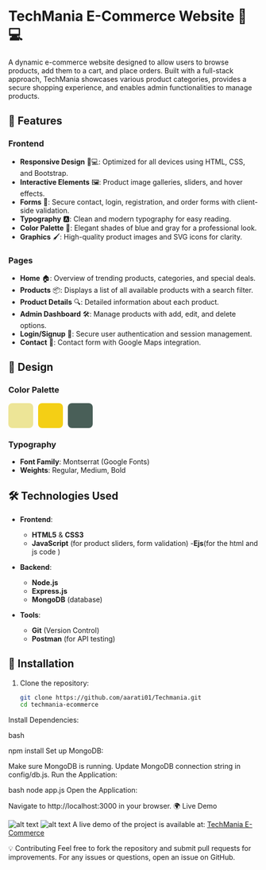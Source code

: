 # TechMania E-Commerce Website 🛒💻

A dynamic e-commerce website designed to allow users to browse products, add them to a cart, and place orders. Built with a full-stack approach, TechMania showcases various product categories, provides a secure shopping experience, and enables admin functionalities to manage products.

## 🌟 Features

### Frontend
- **Responsive Design** 📱💻: Optimized for all devices using HTML, CSS, and Bootstrap.
- **Interactive Elements** 🖼️: Product image galleries, sliders, and hover effects.
- **Forms** 📝: Secure contact, login, registration, and order forms with client-side validation.
- **Typography** 🅰️: Clean and modern typography for easy reading.
- **Color Palette** 🎨: Elegant shades of blue and gray for a professional look.
- **Graphics** 🖌️: High-quality product images and SVG icons for clarity.

### Pages
- **Home** 🏠: Overview of trending products, categories, and special deals.
- **Products** 📦: Displays a list of all available products with a search filter.
- **Product Details** 🔍: Detailed information about each product.
- **Admin Dashboard** 🛠️: Manage products with add, edit, and delete options.
- **Login/Signup** 🔐: Secure user authentication and session management.
- **Contact** 📧: Contact form with Google Maps integration.

## 🎨 Design

### Color Palette
<div style="display: flex; gap: 10px;">
  <div style="background-color: #EDE597; width: 50px; height: 50px; border-radius: 8px;"></div>
  <div style="background-color: #F4CF15; width: 50px; height: 50px; border-radius: 8px;"></div>
  <div style="background-color: #495F58; width: 50px; height: 50px; border-radius: 8px;"></div>
</div>

### Typography
- **Font Family**: Montserrat (Google Fonts)
- **Weights**: Regular, Medium, Bold

## 🛠 Technologies Used
- **Frontend**: 
  - **HTML5** & **CSS3**
  - **JavaScript** (for product sliders, form validation)
  -**Ejs**(for the html and js code )
 
- **Backend**: 
  - **Node.js**
  - **Express.js**
  - **MongoDB** (database)
- **Tools**: 
  - **Git** (Version Control)
  - **Postman** (for API testing)
  

## 🚀 Installation

1. Clone the repository:
   ```bash
   git clone https://github.com/aarati01/Techmania.git
   cd techmania-ecommerce
Install Dependencies:

bash

npm install
Set up MongoDB:

Make sure MongoDB is running.
Update MongoDB connection string in config/db.js.
Run the Application:

bash
node app.js
Open the Application:

Navigate to http://localhost:3000 in your browser.
🌍 Live Demo

![alt text](image.png)
![alt text](image-1.png)
A live demo of the project is available at: [TechMania E-Commerce](https://techmania-eta.vercel.app/)

💡 Contributing
Feel free to fork the repository and submit pull requests for improvements. For any issues or questions, open an issue on GitHub.